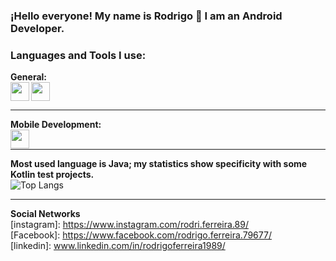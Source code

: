 ### ¡Hello everyone! My name is Rodrigo 👋 I am an Android Developer. 

### Languages and Tools I use:

__General:__ 
<br />
<img align="bottom" src="https://raw.githubusercontent.com/jmnote/z-icons/master/svg/git.svg" width="30" height="30" />
<img align="left" src="https://raw.githubusercontent.com/jmnote/z-icons/master/svg/github.svg" width="30" height="30" />
<br />

---
__Mobile Development:__
<br />
<img align="left" src="https://raw.githubusercontent.com/jmnote/z-icons/master/svg/java.svg" width="30" height="30" />
<br />

---
__Most used language is Java; my statistics show specificity with some Kotlin test projects.__
<br />
![Top Langs](https://github-readme-stats.vercel.app/api/top-langs/?username=Ferre-89&show_icons=true&theme=tokyonight)
<br />

---
__Social Networks__
<br />
[instagram]: https://www.instagram.com/rodri.ferreira.89/
<br />
[Facebook]: https://www.facebook.com/rodrigo.ferreira.79677/
<br />
[linkedin]: www.linkedin.com/in/rodrigoferreira1989/
<br />


